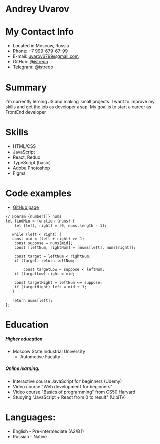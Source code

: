 # Andrey Uvarov

# My Contact Info 
* Located in Moscow, Russia
* Phone: +7 999-679-67-99
* E-mail: uvarov6799@gmail.com
* GitHub: [@istredo](https://github.com/istredo)
* Telegram: [@istredo](https://t.me/istredo)

# Summary
I'm currently lerning JS and making small projects. I want to improve my skills and get the job as developer asap.
My goal is to start a career as FrontEnd developer

# Skills
* HTML/CSS
* JavaScript
* React, Redux 
* TypeScript (basic)
* Adobe Photoshop
* Figma

# Code examples
* [GitHub page](https://github.com/istredo)

```
// @param {number[]} nums
let findMin = function (nums) {
	let [left, right] = [0, nums.length - 1];

   while (left < right) {
   const mid = (left + right) >> 1;
   	const suppose = nums[mid];
   	const [leftNum, rightNum] = [nums[left], nums[right]];

   	const target = leftNum < rightNum;
   	if (target) return leftNum;

		const targetLow = suppose < leftNum;
   	if (targetLow) right = mid;
		
   	const targetHight = leftNum <= suppose;
   	if (targetHight) left = mid + 1;	
   }

   return nums[left];
};
```
        
# Education
##### Higher education
* Moscow State Industrial University
	+ Automotive Faculty
##### Online learning:
* Interactive course JavaScript for beginners (Udemy)
* Video course "Web development for beginners" 
* Video course "Basics of programming" from CS50 Harvard
* Studying "JavaScript + React from 0 to result" (UlbiTv)

# Languages: 
* English - Pre-intermediate (A2/B1)
* Russian - Native